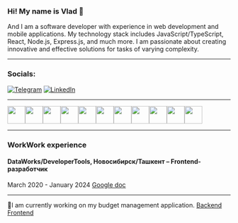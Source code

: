 ### Hi! My name is Vlad  👋
And I am a software developer with experience in web development and mobile applications. My technology stack includes JavaScript/TypeScript, React, Node.js, Express.js, and much more. I am passionate about creating innovative and effective solutions for tasks of varying complexity.

---

### Socials:
[![Telegram](https://img.shields.io/badge/-Telegram-090909?style=for-the-badge&logo=telegram&logoColor=27A0D9)](https://t.me/vldsrk) [![LinkedIn](https://img.shields.io/badge/-LinkedIn-090909?style=for-the-badge&logo=linkedin&logoColor=007BB6)](https://www.linkedin.com/in/vlad-serikov/)

---

<img src='https://cdn.jsdelivr.net/gh/devicons/devicon@latest/icons/javascript/javascript-plain.svg' width='40'><img src='https://cdn.jsdelivr.net/gh/devicons/devicon@latest/icons/typescript/typescript-original.svg' width='40'><img src='https://cdn.jsdelivr.net/gh/devicons/devicon@latest/icons/react/react-original-wordmark.svg' width='40'><img src='https://cdn.jsdelivr.net/gh/devicons/devicon@latest/icons/redux/redux-original.svg' width='40'><img src='https://cdn.jsdelivr.net/gh/devicons/devicon@latest/icons/reactrouter/reactrouter-original-wordmark.svg' width='40'><img src='https://cdn.jsdelivr.net/gh/devicons/devicon@latest/icons/nodejs/nodejs-original-wordmark.svg' width='40'><img src='https://cdn.jsdelivr.net/gh/devicons/devicon@latest/icons/express/express-original-wordmark.svg' width='40'><img src='https://cdn.jsdelivr.net/gh/devicons/devicon@latest/icons/mongodb/mongodb-original-wordmark.svg' width='40'><img src='https://cdn.jsdelivr.net/gh/devicons/devicon@latest/icons/css3/css3-original-wordmark.svg' width='40'><img src='https://cdn.jsdelivr.net/gh/devicons/devicon@latest/icons/sass/sass-original.svg' width='40'><img src='https://cdn.jsdelivr.net/gh/devicons/devicon@latest/icons/html5/html5-original-wordmark.svg' width='40'>

---

### WorkWork experience
#### DataWorks/DeveloperTools, Новосибирск/Ташкент – Frontend-разработчик
March 2020 - January 2024
[Google doc](https://drive.google.com/file/d/142iuZWzm5RuSIMYJgLsZfl1B_bsTfXo-/view?usp=sharing)

---
🔭I am currently working on my budget management application. [Backend](https://github.com/vladserikov/financeTracker) [Frontend](https://github.com/vladserikov/frontent-financeTracker)

<!-- ![](http://github-profile-summary-cards.vercel.app/api/cards/profile-details?username=vladserikov&theme=vue) -->


<!--
**vladserikov/vladserikov** is a ✨ _special_ ✨ repository because its `README.md` (this file) appears on your GitHub profile.

Here are some ideas to get you started:

- 🔭 I’m currently working on ...
- 🌱 I’m currently learning ...
- 👯 I’m looking to collaborate on ...
- 🤔 I’m looking for help with ...
- 💬 Ask me about ...
- 📫 How to reach me: ...
- 😄 Pronouns: ...
- ⚡ Fun fact: ...

https://devicon.dev/
https://www.webfx.com/tools/emoji-cheat-sheet/
https://simpleicons.org/
-->
